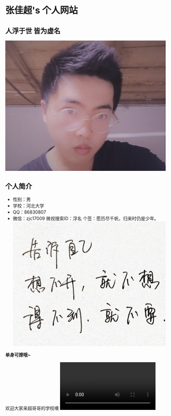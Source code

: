 张佳超's 个人网站
=============
人浮于世 皆为虚名
-------------

![Alt text](2.jpg)

个人简介
-------------

*   性别：男
*   学校：河北大学
*   QQ：86830807
*   微信：zjc17009
微视搜索ID：浮名
个签：愿历尽千帆，归来时仍是少年。
![Alt text](1.jpg)

**单身可撩哦~**

欢迎大家来超哥哥的学校噢
![Alt text](3.mp4)
